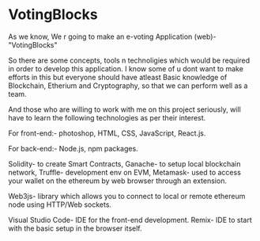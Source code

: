 # VotingBlocks
As we know,
We r going to make an e-voting Application (web)- "VotingBlocks"

So there are some concepts, tools  n technoligies which would be required in order to develop this application.
I know some of u dont want to make efforts in this but everyone should have atleast
Basic knowledge of Blockchain, Etherium and Cryptography, so that we can perform well as a team.

And those who are willing to work with me on this project seriously, will have to learn the following technologies as per their interest.

For front-end:-
photoshop,
HTML, 
CSS,
JavaScript,
React.js.

For back-end:-
Node.js,
npm packages.

Solidity- to create Smart Contracts,
Ganache- to setup local blockchain network,
Truffle- development env on EVM, 
Metamask- used to access your wallet on the ethereum by web browser through an extension.

Web3js- library which allows you to connect to local or remote ethereum node using HTTP/Web sockets.

Visual Studio Code- IDE for the front-end development. 
Remix- IDE to start with the basic setup in the browser itself. 
